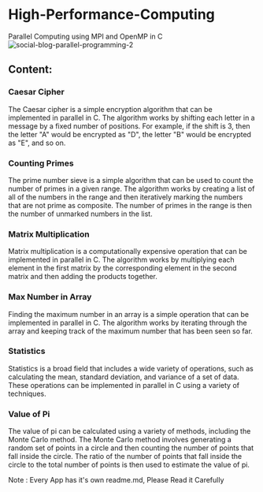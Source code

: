 # High-Performance-Computing
Parallel Computing using MPI and OpenMP in C
![social-blog-parallel-programming-2](https://github.com/MoayadR/Parallel-Computing/assets/92552416/3a60163a-6d53-4931-bd2e-276552a272f8)

## Content:
### Caesar Cipher
The Caesar cipher is a simple encryption algorithm that can be implemented in parallel in C. The algorithm works by shifting each letter in a message by a fixed number of positions. For example, if the shift is 3, then the letter "A" would be encrypted as "D", the letter "B" would be encrypted as "E", and so on.

### Counting Primes
The prime number sieve is a simple algorithm that can be used to count the number of primes in a given range. The algorithm works by creating a list of all of the numbers in the range and then iteratively marking the numbers that are not prime as composite. The number of primes in the range is then the number of unmarked numbers in the list.

### Matrix Multiplication
Matrix multiplication is a computationally expensive operation that can be implemented in parallel in C. The algorithm works by multiplying each element in the first matrix by the corresponding element in the second matrix and then adding the products together.

### Max Number in Array
Finding the maximum number in an array is a simple operation that can be implemented in parallel in C. The algorithm works by iterating through the array and keeping track of the maximum number that has been seen so far.

### Statistics
Statistics is a broad field that includes a wide variety of operations, such as calculating the mean, standard deviation, and variance of a set of data. These operations can be implemented in parallel in C using a variety of techniques.

### Value of Pi
The value of pi can be calculated using a variety of methods, including the Monte Carlo method. The Monte Carlo method involves generating a random set of points in a circle and then counting the number of points that fall inside the circle. The ratio of the number of points that fall inside the circle to the total number of points is then used to estimate the value of pi.

Note : Every App has it's own readme.md, Please Read it Carefully
